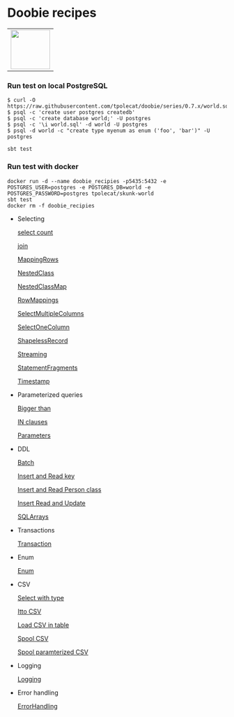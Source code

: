 # Doobie recipes
  
<table>      
<td align="left">  
<a href="https://tpolecat.github.io/doobie/docs/01-Introduction.html">      
    <img src="https://cdn.rawgit.com/tpolecat/doobie/series/0.5.x/doobie_logo.svg" width="90">
</a>  
</td>      
</table>

### Run test on local PostgreSQL

```
$ curl -O https://raw.githubusercontent.com/tpolecat/doobie/series/0.7.x/world.sql
$ psql -c 'create user postgres createdb'
$ psql -c 'create database world;' -U postgres
$ psql -c '\i world.sql' -d world -U postgres
$ psql -d world -c "create type myenum as enum ('foo', 'bar')" -U postgres

sbt test
```

### Run test with docker
```
docker run -d --name doobie_recipies -p5435:5432 -e POSTGRES_USER=postgres -e POSTGRES_DB=world -e POSTGRES_PASSWORD=postgres tpolecat/skunk-world
sbt test
docker rm -f doobie_recipies

```

- Selecting

    [select count](https://github.com/gekomad/doobie-recipes/blob/master/src/test/scala/selecting/Count.scala)
    
    [join](https://github.com/gekomad/doobie-recipes/blob/master/src/test/scala/selecting/Join.scala)
    
    [MappingRows](https://github.com/gekomad/doobie-recipes/blob/master/src/test/scala/selecting/MappingRows.scala)
    
    [NestedClass](https://github.com/gekomad/doobie-recipes/blob/master/src/test/scala/selecting/NestedClass.scala)
    
    [NestedClassMap](https://github.com/gekomad/doobie-recipes/blob/master/src/test/scala/selecting/NestedClassMap.scala)
    
    [RowMappings](https://github.com/gekomad/doobie-recipes/blob/master/src/test/scala/selecting/RowMappings.scala)
    
    [SelectMultipleColumns](https://github.com/gekomad/doobie-recipes/blob/master/src/test/scala/selecting/SelectMultipleColumns.scala)
    
    [SelectOneColumn](https://github.com/gekomad/doobie-recipes/blob/master/src/test/scala/selecting/SelectOneColumn.scala)
    
    [ShapelessRecord](https://github.com/gekomad/doobie-recipes/blob/master/src/test/scala/selecting/ShapelessRecord.scala)
    
    [Streaming](https://github.com/gekomad/doobie-recipes/blob/master/src/test/scala/selecting/Streaming.scala)
    
    [StatementFragments](https://github.com/gekomad/doobie-recipes/blob/master/src/test/scala/selecting/StatementFragments.scala)
    
    [Timestamp](https://github.com/gekomad/doobie-recipes/blob/master/src/test/scala/selecting/Timestamp.scala)
    
- Parameterized queries

    [Bigger than](https://github.com/gekomad/doobie-recipes/blob/master/src/test/scala/parameterizedQueries/BiggerThan.scala)
     
    [IN clauses](https://github.com/gekomad/doobie-recipes/blob/master/src/test/scala/parameterizedQueries/INClauses.scala)
     
    [Parameters](https://github.com/gekomad/doobie-recipes/blob/master/src/test/scala/parameterizedQueries/Parameters.scala)
      
- DDL

    [Batch](https://github.com/gekomad/doobie-recipes/blob/master/src/test/scala/ddl/Batch.scala)
    
    [Insert and Read key](https://github.com/gekomad/doobie-recipes/blob/master/src/test/scala/ddl/InsertReadKey.scala)
    
    [Insert and Read Person class](https://github.com/gekomad/doobie-recipes/blob/master/src/test/scala/ddl/InsertReadPerson.scala)
    
    [Insert Read and Update](https://github.com/gekomad/doobie-recipes/blob/master/src/test/scala/ddl/InsertReadUpdate.scala)
    
    [SQLArrays](https://github.com/gekomad/doobie-recipes/blob/master/src/test/scala/ddl/SQLArrays.scala)

- Transactions

    [Transaction](https://github.com/gekomad/doobie-recipes/blob/master/src/test/scala/Transaction.scala)

- Enum

    [Enum](https://github.com/gekomad/doobie-recipes/blob/master/src/test/scala/Enum.scala)
    
- CSV

    [Select with type](https://github.com/gekomad/doobie-recipes/blob/master/src/test/scala/csv/GenericSelect.scala)
    
    [Itto CSV](https://github.com/gekomad/doobie-recipes/blob/master/src/test/scala/csv/IttoCSV.scala)
    
    [Load CSV in table](https://github.com/gekomad/doobie-recipes/blob/master/src/test/scala/csv/LoadCSV.scala)
    
    [Spool CSV](https://github.com/gekomad/doobie-recipes/blob/master/src/test/scala/csv/SpoolCSV.scala)

    [Spool paramterized CSV](https://github.com/gekomad/doobie-recipes/blob/master/src/test/scala/csv/SpoolParameterized.scala)
    
- Logging

    [Logging](https://github.com/gekomad/doobie-recipes/blob/master/src/test/scala/Logging.scala)
    
- Error handling

    [ErrorHandling](https://github.com/gekomad/doobie-recipes/blob/master/src/test/scala/ErrorHandling.scala)

